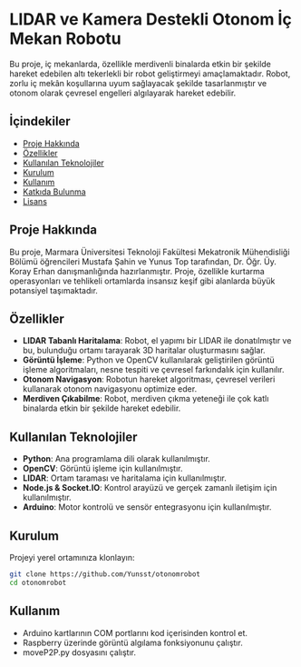 # LIDAR ve Kamera Destekli Otonom İç Mekan Robotu

Bu proje, iç mekanlarda, özellikle merdivenli binalarda etkin bir şekilde hareket edebilen altı tekerlekli bir robot geliştirmeyi amaçlamaktadır. Robot, zorlu iç mekân koşullarına uyum sağlayacak şekilde tasarlanmıştır ve otonom olarak çevresel engelleri algılayarak hareket edebilir.

## İçindekiler
- [Proje Hakkında](#proje-hakkında)
- [Özellikler](#özellikler)
- [Kullanılan Teknolojiler](#kullanılan-teknolojiler)
- [Kurulum](#kurulum)
- [Kullanım](#kullanım)
- [Katkıda Bulunma](#katkıda-bulunma)
- [Lisans](#lisans)

## Proje Hakkında

Bu proje, Marmara Üniversitesi Teknoloji Fakültesi Mekatronik Mühendisliği Bölümü öğrencileri Mustafa Şahin ve Yunus Top tarafından, Dr. Öğr. Üy. Koray Erhan danışmanlığında hazırlanmıştır. Proje, özellikle kurtarma operasyonları ve tehlikeli ortamlarda insansız keşif gibi alanlarda büyük potansiyel taşımaktadır.

## Özellikler

- **LIDAR Tabanlı Haritalama**: Robot, el yapımı bir LIDAR ile donatılmıştır ve bu, bulunduğu ortamı tarayarak 3D haritalar oluşturmasını sağlar.
- **Görüntü İşleme**: Python ve OpenCV kullanılarak geliştirilen görüntü işleme algoritmaları, nesne tespiti ve çevresel farkındalık için kullanılır.
- **Otonom Navigasyon**: Robotun hareket algoritması, çevresel verileri kullanarak otonom navigasyonu optimize eder.
- **Merdiven Çıkabilme**: Robot, merdiven çıkma yeteneği ile çok katlı binalarda etkin bir şekilde hareket edebilir.

## Kullanılan Teknolojiler

- **Python**: Ana programlama dili olarak kullanılmıştır.
- **OpenCV**: Görüntü işleme için kullanılmıştır.
- **LIDAR**: Ortam taraması ve haritalama için kullanılmıştır.
- **Node.js & Socket.IO**: Kontrol arayüzü ve gerçek zamanlı iletişim için kullanılmıştır.
- **Arduino**: Motor kontrolü ve sensör entegrasyonu için kullanılmıştır.

## Kurulum

Projeyi yerel ortamınıza klonlayın:
```bash
git clone https://github.com/Yunsst/otonomrobot
cd otonomrobot
```

## Kullanım

- Arduino kartlarının COM portlarını kod içerisinden kontrol et.
- Raspberry üzerinde görüntü algılama fonksiyonunu çalıştır.
- moveP2P.py dosyasını çalıştır.
